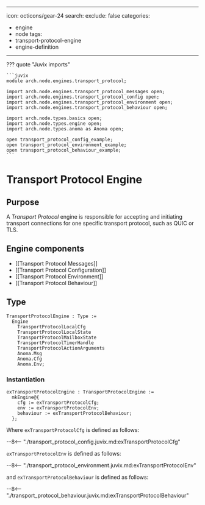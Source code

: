   ---
icon: octicons/gear-24
search:
  exclude: false
categories:
- engine
- node
tags:
- transport-protocol-engine
- engine-definition
---

??? quote "Juvix imports"

    ```juvix
    module arch.node.engines.transport_protocol;

    import arch.node.engines.transport_protocol_messages open;
    import arch.node.engines.transport_protocol_config open;
    import arch.node.engines.transport_protocol_environment open;
    import arch.node.engines.transport_protocol_behaviour open;

    import arch.node.types.basics open;
    import arch.node.types.engine open;
    import arch.node.types.anoma as Anoma open;

    open transport_protocol_config_example;
    open transport_protocol_environment_example;
    open transport_protocol_behaviour_example;
    ```

# Transport Protocol Engine

## Purpose

<!-- --8<-- [start:purpose] -->
A *Transport Protocol* engine is responsible for accepting and initiating transport connections
for one specific transport protocol, such as QUIC or TLS.
<!-- --8<-- [end:purpose] -->

## Engine components

- [[Transport Protocol Messages]]
- [[Transport Protocol Configuration]]
- [[Transport Protocol Environment]]
- [[Transport Protocol Behaviour]]

## Type

<!-- --8<-- [start:TransportProtocolEngine] -->
```juvix
TransportProtocolEngine : Type :=
  Engine
    TransportProtocolLocalCfg
    TransportProtocolLocalState
    TransportProtocolMailboxState
    TransportProtocolTimerHandle
    TransportProtocolActionArguments
    Anoma.Msg
    Anoma.Cfg
    Anoma.Env;
```
<!-- --8<-- [end:TransportProtocolEngine] -->

### Instantiation

<!-- --8<-- [start:exTransportProtocolEngine] -->
```juvix
exTransportProtocolEngine : TransportProtocolEngine :=
  mkEngine@{
    cfg := exTransportProtocolCfg;
    env := exTransportProtocolEnv;
    behaviour := exTransportProtocolBehaviour;
  };
```
<!-- --8<-- [end:exTransportProtocolEngine] -->

Where `exTransportProtocolCfg` is defined as follows:

--8<-- "./transport_protocol_config.juvix.md:exTransportProtocolCfg"

`exTransportProtocolEnv` is defined as follows:

--8<-- "./transport_protocol_environment.juvix.md:exTransportProtocolEnv"

and `exTransportProtocolBehaviour` is defined as follows:

--8<-- "./transport_protocol_behaviour.juvix.md:exTransportProtocolBehaviour"

